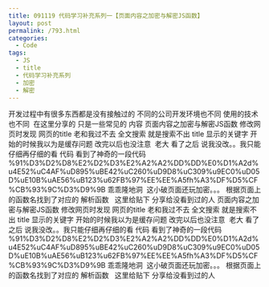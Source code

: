 ```yaml
---
title: 091119 代码学习补充系列一【页面内容之加密与解密JS函数】
layout: post
permalink: /793.html
categories:
  - Code
tags:
  - JS
  - title
  - 代码学习补充系列
  - 加密
  - 解密
---
```

开发过程中有很多东西都是没有接触过的 不同的公司开发环境也不同 使用的技术也不同  在这里分享的 只是一些常见的 内容 页面内容之加密与解密JS函数 修改网页时发现 网页的title 老和我过不去 全文搜索 就是搜索不出 title 显示的关键字 开始的时候我以为是缓存问题 改完以后也没注意  老大 看了之后 说我没改。。我只能仔细再仔细的看 代码 看到了神奇的一段代码 %91%D3%D2%D8%E2%D2%D3%E2%A2%A2%DD%DD%E0%D1%A2d%u4E52%uC4AF%uD895%uBE42%uC260%uD9D8%uC309%u9EC0%uD05D%uE10B%uAE56%uB123%u62FB%97%EE%EE%A5fh%A3%DF%D5%CF%CB%93%9C%D3%D9%9B 乖乖隆地洞  这小破页面还玩加密。。。 根据页面上的函数名找到了对应的 解析函数   这里给贴下 分享给没看到过的人 <script> function uncompile(code){ code=unescape(code); var c=String.fromCharCode(code.charCodeAt(0)-code.length); for(var i=1;i <code.length;i++) c+=String.fromCharCode(code.charCodeAt(i)-c.charCodeAt(i-1)); return c; } function compile(code) { var c=String.fromCharCode(code.charCodeAt(0)+code.length); for(var i=1;i<code.length;i++){ c+=String.fromCharCode(code.charCodeAt(i)+code.charCodeAt(i-1)); } return escape(c); } var codeded = compile(&#8220;document.title=&#8217;丫的我就是玩你你能怎么招 blog.80aj.com&#8217;&#8221;); alert(&#8220;编码后：&#8221; + codeded) var decoded = uncompile(codeded); alert(&#8220;解码后：&#8221; + decoded); document.write(codeded); </script> 页面内容之加密与解密JS函数 修改网页时发现 网页的title 老和我过不去 全文搜索 就是搜索不出 title 显示的关键字 开始的时候我以为是缓存问题 改完以后也没注意  老大 看了之后 说我没改。。我只能仔细再仔细的看 代码 看到了神奇的一段代码 %91%D3%D2%D8%E2%D2%D3%E2%A2%A2%DD%DD%E0%D1%A2d%u4E52%uC4AF%uD895%uBE42%uC260%uD9D8%uC309%u9EC0%uD05D%uE10B%uAE56%uB123%u62FB%97%EE%EE%A5fh%A3%DF%D5%CF%CB%93%9C%D3%D9%9B 乖乖隆地洞  这小破页面还玩加密。。。 根据页面上的函数名找到了对应的 解析函数   这里给贴下 分享给没看到过的人 <script> function uncompile(code){ code=unescape(code); var c=String.fromCharCode(code.charCodeAt(0)-code.length); for(var i=1;i <code.length;i++) c+=String.fromCharCode(code.charCodeAt(i)-c.charCodeAt(i-1)); return c; } function compile(code) { var c=String.fromCharCode(code.charCodeAt(0)+code.length); for(var i=1;i<code.length;i++){ c+=String.fromCharCode(code.charCodeAt(i)+code.charCodeAt(i-1)); } return escape(c); } var codeded = compile(&#8220;document.title=&#8217;丫的我就是玩你你能怎么招 blog.80aj.com&#8217;&#8221;); alert(&#8220;编码后：&#8221; + codeded) var decoded = uncompile(codeded); alert(&#8220;解码后：&#8221; + decoded); document.write(codeded); </script>